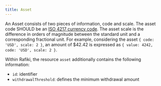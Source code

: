 ```yaml
---
title: Asset
---
```


An Asset consists of two pieces of information, code and scale. The asset code SHOULD be an [ISO 4217 currency code](https://en.wikipedia.org/wiki/ISO_4217). The asset scale is the difference in orders of magnitude between the standard unit and a corresponding fractional unit. For example, considering the asset `{ code: 'USD', scale: 2 }`, an amount of $42.42 is expressed as `{ value: 4242, code: 'USD', scale: 2 }`.

Within Rafiki, the resource `asset` additionally contains the following information:

- `id`: identifier
- `withdrawalThreshold`: defines the minimum withdrawal amount
